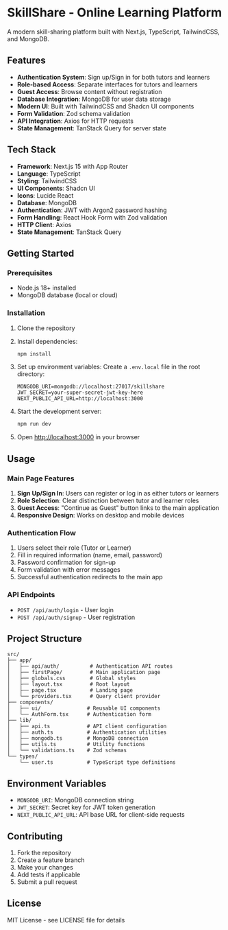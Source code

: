 # SkillShare - Online Learning Platform

A modern skill-sharing platform built with Next.js, TypeScript, TailwindCSS, and MongoDB.

## Features

- **Authentication System**: Sign up/Sign in for both tutors and learners
- **Role-based Access**: Separate interfaces for tutors and learners
- **Guest Access**: Browse content without registration
- **Database Integration**: MongoDB for user data storage
- **Modern UI**: Built with TailwindCSS and Shadcn UI components
- **Form Validation**: Zod schema validation
- **API Integration**: Axios for HTTP requests
- **State Management**: TanStack Query for server state

## Tech Stack

- **Framework**: Next.js 15 with App Router
- **Language**: TypeScript
- **Styling**: TailwindCSS
- **UI Components**: Shadcn UI
- **Icons**: Lucide React
- **Database**: MongoDB
- **Authentication**: JWT with Argon2 password hashing
- **Form Handling**: React Hook Form with Zod validation
- **HTTP Client**: Axios
- **State Management**: TanStack Query

## Getting Started

### Prerequisites

- Node.js 18+ installed
- MongoDB database (local or cloud)

### Installation

1. Clone the repository
2. Install dependencies:
   ```bash
   npm install
   ```

3. Set up environment variables:
   Create a `.env.local` file in the root directory:
   ```
   MONGODB_URI=mongodb://localhost:27017/skillshare
   JWT_SECRET=your-super-secret-jwt-key-here
   NEXT_PUBLIC_API_URL=http://localhost:3000
   ```

4. Start the development server:
   ```bash
   npm run dev
   ```

5. Open [http://localhost:3000](http://localhost:3000) in your browser

## Usage

### Main Page Features

1. **Sign Up/Sign In**: Users can register or log in as either tutors or learners
2. **Role Selection**: Clear distinction between tutor and learner roles
3. **Guest Access**: "Continue as Guest" button links to the main application
4. **Responsive Design**: Works on desktop and mobile devices

### Authentication Flow

1. Users select their role (Tutor or Learner)
2. Fill in required information (name, email, password)
3. Password confirmation for sign-up
4. Form validation with error messages
5. Successful authentication redirects to the main app

### API Endpoints

- `POST /api/auth/login` - User login
- `POST /api/auth/signup` - User registration

## Project Structure

```
src/
├── app/
│   ├── api/auth/          # Authentication API routes
│   ├── firstPage/         # Main application page
│   ├── globals.css        # Global styles
│   ├── layout.tsx         # Root layout
│   ├── page.tsx           # Landing page
│   └── providers.tsx      # Query client provider
├── components/
│   ├── ui/               # Reusable UI components
│   └── AuthForm.tsx      # Authentication form
├── lib/
│   ├── api.ts            # API client configuration
│   ├── auth.ts           # Authentication utilities
│   ├── mongodb.ts        # MongoDB connection
│   ├── utils.ts          # Utility functions
│   └── validations.ts    # Zod schemas
└── types/
    └── user.ts           # TypeScript type definitions
```

## Environment Variables

- `MONGODB_URI`: MongoDB connection string
- `JWT_SECRET`: Secret key for JWT token generation
- `NEXT_PUBLIC_API_URL`: API base URL for client-side requests

## Contributing

1. Fork the repository
2. Create a feature branch
3. Make your changes
4. Add tests if applicable
5. Submit a pull request

## License

MIT License - see LICENSE file for details
